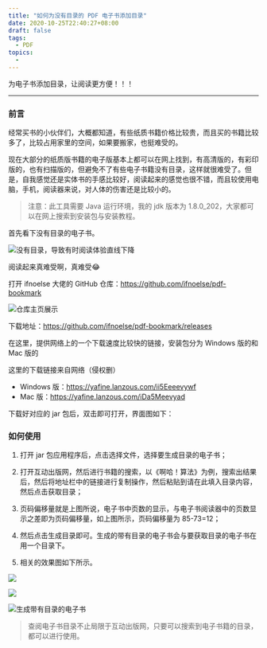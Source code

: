 ```yaml
---
title: "如何为没有目录的 PDF 电子书添加目录"
date: 2020-10-25T22:40:27+08:00
draft: false
tags:
  - PDF
topics:
  - 
---
```


为电子书添加目录，让阅读更方便！！！

---

### 前言

经常买书的小伙伴们，大概都知道，有些纸质书籍价格比较贵，而且买的书籍比较多了，比较占用家里的空间，如果要搬家，也挺难受的。

现在大部分的纸质版书籍的电子版基本上都可以在网上找到，有高清版的，有彩印版的，也有扫描版的，但避免不了有些电子书籍没有目录，这样就很难受了。但是，自我感觉还是实体书的手感比较好，阅读起来的感觉也很不错，而且较使用电脑，手机，阅读器来说，对人体的伤害还是比较小的。

> 注意：此工具需要 Java 运行环境，我的 jdk 版本为 1.8.0_202，大家都可以在网上搜索到安装包与安装教程。 

首先看下没有目录的电子书。

![没有目录，导致有时阅读体验直线下降](https://cdn.jsdelivr.net/gh/Kanna-jiahe/blogimage/img/20201024224516.png)

阅读起来真难受啊，真难受😂

打开 ifnoelse 大佬的 GitHub 仓库：https://github.com/ifnoelse/pdf-bookmark

![仓库主页展示](https://cdn.jsdelivr.net/gh/Kanna-jiahe/blogimage/img/20201024224504.png)

下载地址：https://github.com/ifnoelse/pdf-bookmark/releases

在这里，提供网络上的一个下载速度比较快的链接，安装包分为 Windows 版的和 Mac 版的

这里的下载链接来自网络（侵权删）

* Windows 版：https://yafine.lanzous.com/ii5Eeeevywf
* Mac 版：https://yafine.lanzous.com/iDa5Meevyad

下载好对应的 jar 包后，双击即可打开，界面图如下：

### 如何使用

1. 打开 jar 包应用程序后，点击选择文件，选择要生成目录的电子书；

2. 打开互动出版网，然后进行书籍的搜索，以《啊哈！算法》为例，搜索出结果后，然后将地址栏中的链接进行复制操作，然后粘贴到请在此填入目录内容，然后点击获取目录；

3. 页码偏移量就是上图所说，电子书中页数的显示，与电子书阅读器中的页数显示之差即为页码偏移量，如上图所示，页码偏移量为 85-73=12；

4. 然后点击生成目录即可。生成的带有目录的电子书会与要获取目录的电子书在用一个目录下。
5. 相关的效果图如下所示。

![](https://cdn.jsdelivr.net/gh/Kanna-jiahe/blogimage/img/20201024224336.png)

![](https://cdn.jsdelivr.net/gh/Kanna-jiahe/blogimage/img/20201024224323.png)

![生成带有目录的电子书](https://cdn.jsdelivr.net/gh/Kanna-jiahe/blogimage/img/20201024224308.png)




> 查阅电子书目录不止局限于互动出版网，只要可以搜索到电子书籍的目录，都可以进行使用。
>

